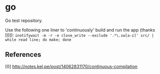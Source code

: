 go
==

Go test repository.

Use the following one liner to 'continuously' build and run the app (thanks [0]):
```inotifywait -m -r -e close_write --exclude '.*\.sw[a-z]' src/ | while read line; do make; done```

References
----------
[0] http://notes.kel.pe/post/14062831170/continuous-compilation
